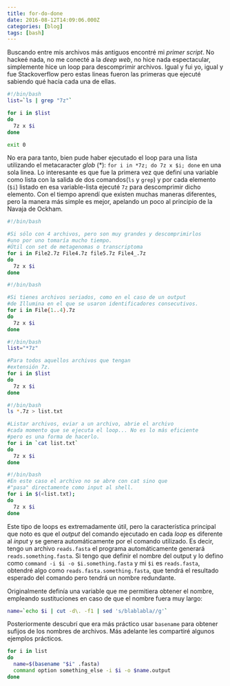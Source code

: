 ```yaml
---
title: for-do-done
date: 2016-08-12T14:09:06.000Z
categories: [blog]
tags: [bash]
---
```


Buscando entre mis archivos más antiguos encontré mi *primer script*. No hackeé nada, no me conecté a la *deep web*, no hice nada espectacular, simplemente hice un loop para descomprimir archivos. Igual y fui yo, igual y fue Stackoverflow pero estas lineas fueron las primeras que ejecuté sabiendo qué hacía cada una de ellas.

```bash
#!/bin/bash
list=`ls | grep "7z"`

for i in $list
do
  7z x $i
done

exit 0
```
No era para tanto, bien pude haber ejecutado el loop para una lista utilizando el metacaracter *glob* (\*): ``for i in *7z; do 7z x $i; done`` en una sola linea. Lo interesante es que fue la primera vez que definí una variable como lista con la salida de dos comandos(``ls`` y ``grep``) y por cada elemento (``$i``) listado en esa variable-lista ejecuté ``7z`` para descomprimir dicho elemento. Con el tiempo aprendí que existen muchas maneras diferentes, pero la manera más simple es mejor, apelando un poco al principio de la Navaja de Ockham.

```bash
#!/bin/bash

#Si sólo con 4 archivos, pero son muy grandes y descomprimirlos
#uno por uno tomaría mucho tiempo.
#Útil con set de metagenomas o transcriptoma
for i in File2.7z File4.7z file5.7z File4_.7z
do
  7z x $i
done
```
```bash
#!/bin/bash

#Si tienes archivos seriados, como en el caso de un output
#de Illumina en el que se usaron identificadores consecutivos.
for i in File{1..4}.7z
do
  7z x $i
done
```
```bash
#!/bin/bash
list="*7z"

#Para todos aquellos archivos que tengan
#extensión 7z.
for i in $list
do
  7z x $i
done
```
```bash
#!/bin/bash
ls *.7z > list.txt

#Listar archivos, eviar a un archivo, abrie el archivo
#cada momento que se ejecuta el loop... No es lo más eficiente
#pero es una forma de hacerlo.
for i in `cat list.txt`
do
  7z x $i
done
```
```bash
#!/bin/bash
#En este caso el archivo no se abre con cat sino que
#"pasa" directamente como input al shell.
for i in $(<list.txt);
do
  7z x $i
done
```

Este tipo de loops es extremadamente útil, pero la característica principal que noto es que el *output* del comando ejecutado en cada *loop* es diferente al *input* y se genera automáticamente por el comando utilizado. Es decir, tengo un archivo ``reads.fasta`` el programa automáticamente generará ``reads.something.fasta``. Si tengo que definir el nombre del output y lo defino como ``command -i $i -o $i.something.fasta`` y mi ``$i`` es ``reads.fasta``, obtendré algo como ``reads.fasta.something.fasta``, que tendrá el resultado esperado del comando pero tendrá un nombre redundante.

Originalmente definía una variable que me permitiera obtener el nombre, empleando sustituciones en caso de que el nombre fuera muy largo:

```bash
name=`echo $i | cut -d\. -f1 | sed 's/blablabla//g'`
```

Posteriormente descubrí que era más práctico usar ``basename`` para obtener sufijos de los nombres de archivos. Más adelante les compartiré algunos ejemplos prácticos.

```bash
for i in list
do
  name=$(basename "$i" .fasta)
  command option something_else -i $i -o $name.output
done
```
